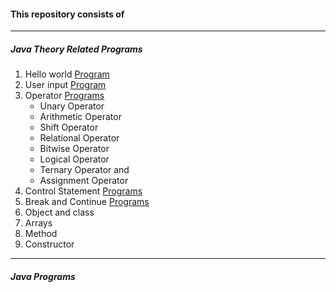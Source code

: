 #### This repository consists of
---
##### Java Theory Related Programs
1. Hello world [Program](https://github.com/rohitjaiswal08/Java-Programs/tree/main/01_HelloWorld)
2. User input [Program](https://github.com/rohitjaiswal08/Java-Programs/tree/main/02_Input%20from%20user%20example)
3. Operator [Programs](https://github.com/rohitjaiswal08/Java-Programs/tree/main/03_Operator%20Examples)
	* Unary Operator
	* Arithmetic Operator
	* Shift Operator
	* Relational Operator
	* Bitwise Operator
	* Logical Operator
	* Ternary Operator and
	* Assignment Operator
4. Control Statement [Programs](https://github.com/rohitjaiswal08/Java-Programs/tree/main/04_Control%20Statement%20Examples)
5. Break and Continue [Programs](https://github.com/rohitjaiswal08/Java-Programs/tree/main/05_Break%20and%20Continue%20Examples)
6. Object and class
7. Arrays
8. Method
9. Constructor
***
##### Java Programs
